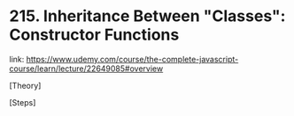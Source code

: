# 215. Inheritance Between "Classes": Constructor Functions

link: https://www.udemy.com/course/the-complete-javascript-course/learn/lecture/22649085#overview

[Theory]







[Steps]

